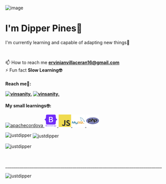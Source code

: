 ![image](https://github.com/justDipper/justDipper/assets/160532876/a4c5f368-561d-4f14-8715-c6c782e85a52)

<h1>I'm Dipper Pines👋</h1>
<p>I'm currently learning and capable of adapting new things👾</p>
<br>

📫 How to reach me **ervinianvillaceran16@gmail.com** <br>
⚡ Fun fact **Slow Learning🤓**

<h4 align="left">Reach me🤙:</h54>
<p align="left">
<a href="https://facebook.com/Dipper.The.Pines" target="blank"><img align="center" src="https://raw.githubusercontent.com/rahuldkjain/github-profile-readme-generator/master/src/images/icons/Social/facebook.svg" alt="vinsanity." height="30" width="40" /></a>
<a href="https://instagram.com/vin_sanity" target="blank"><img align="center" src="https://raw.githubusercontent.com/rahuldkjain/github-profile-readme-generator/master/src/images/icons/Social/instagram.svg" alt="vinsanity." height="30" width="40" /></a>
</p>

<h4 align="left">My small learnings🤓:</h4>
<p align="left"> <a href="https://cordova.apache.org/" target="_blank" rel="noreferrer"> <img src="https://www.vectorlogo.zone/logos/apache_cordova/apache_cordova-icon.svg" alt="apachecordova" width="40" height="40"/> </a> <a href="https://getbootstrap.com" target="_blank" rel="noreferrer"> <img src="https://raw.githubusercontent.com/devicons/devicon/master/icons/bootstrap/bootstrap-plain-wordmark.svg" alt="bootstrap" width="40" height="40"/> </a> <a href="https://developer.mozilla.org/en-US/docs/Web/JavaScript" target="_blank" rel="noreferrer"> <img src="https://raw.githubusercontent.com/devicons/devicon/master/icons/javascript/javascript-original.svg" alt="javascript" width="40" height="40"/> </a> <a href="https://www.mysql.com/" target="_blank" rel="noreferrer"> <img src="https://raw.githubusercontent.com/devicons/devicon/master/icons/mysql/mysql-original-wordmark.svg" alt="mysql" width="40" height="40"/> </a> <a href="https://www.php.net" target="_blank" rel="noreferrer"> <img src="https://raw.githubusercontent.com/devicons/devicon/master/icons/php/php-original.svg" alt="php" width="40" height="40"/> </a> </p>

<p><img align="left" src="https://github-readme-stats.vercel.app/api/top-langs?username=justdipper&show_icons=true&locale=en&theme=dark" alt="justdipper" /></p>
<p>&nbsp;<img align="center" src="https://github-readme-stats.vercel.app/api?username=justdipper&show_icons=true&locale=en&theme=dark" alt="justdipper" /></p>
<p><img align="center" src="https://github-readme-streak-stats.herokuapp.com/?user=justdipper&theme=dark" alt="justdipper" /></p>

<br>
<footer>
  <p>_____________________________________________________________________________</p>
  <p align="left"> <img src="https://komarev.com/ghpvc/?username=justdipper&label=Profile%20views&color=0e75b6&style=flat" alt="justdipper" /> </p>
</footer>
